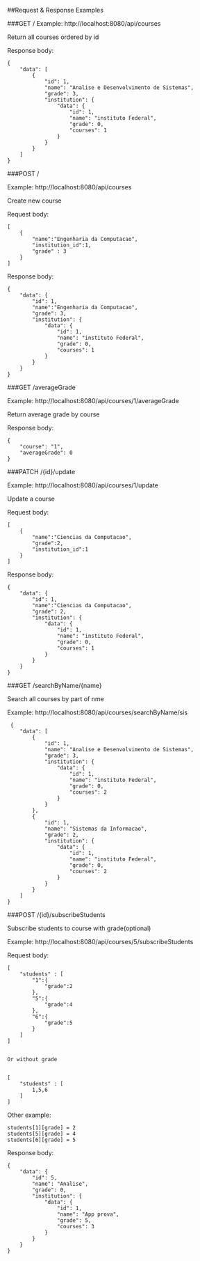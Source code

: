 ##Request & Response Examples

###GET /
Example: http://localhost:8080/api/courses

Return all courses ordered by id

Response body:

    {
        "data": [
            {
                "id": 1,
                "name": "Analise e Desenvolvimento de Sistemas",
                "grade": 3,
                "institution": {
                    "data": {
                        "id": 1,
                        "name": "instituto Federal",
                        "grade": 0,
                        "courses": 1
                    }
                }
            }
        ]
    }


###POST /

Example: http://localhost:8080/api/courses

Create new course

Request body:

    [
        {
            "name":"Engenharia da Computacao",
            "institution_id":1,
            "grade" : 3
        }
    ]
            

Response body:

    {
        "data": {
            "id": 1,
            "name":"Engenharia da Computacao",
            "grade": 3,
            "institution": {
                "data": {
                    "id": 1,
                    "name": "instituto Federal",
                    "grade": 0,
                    "courses": 1
                }
            }
        }
    }


###GET /averageGrade

Example: http://localhost:8080/api/courses/1/averageGrade

Return average grade by course

Response body:

    {
        "course": "1",
        "averageGrade": 0
    }
    
###PATCH /{id}/update

Example: http://localhost:8080/api/courses/1/update

Update a course

Request body:

    [
        {
            "name":"Ciencias da Computacao",
            "grade":2,
            "institution_id":1 
        }
    ]
            

Response body:

    {
        "data": {
            "id": 1,
            "name":"Ciencias da Computacao",
            "grade": 2,
            "institution": {
                "data": {
                    "id": 1,
                    "name": "instituto Federal",
                    "grade": 0,
                    "courses": 1
                }
            }
        }
    }


###GET /searchByName/{name}

Search all courses by part of nme

Example: http://localhost:8080/api/courses/searchByName/sis

     {
        "data": [
            {
                "id": 1,
                "name": "Analise e Desenvolvimento de Sistemas",
                "grade": 3,
                "institution": {
                    "data": {
                        "id": 1,
                        "name": "instituto Federal",
                        "grade": 0,
                        "courses": 2
                    }
                }
            },
            {
                "id": 1,
                "name": "Sistemas da Informacao",
                "grade": 2,
                "institution": {
                    "data": {
                        "id": 1,
                        "name": "instituto Federal",
                        "grade": 0,
                        "courses": 2
                    }
                }
            }
        ]
    }

###POST /{id}/subscribeStudents

Subscribe students to course with grade(optional)

Example: http://localhost:8080/api/courses/5/subscribeStudents
    
    

Request body:

    [
        "students" : [
            "1":{
                "grade":2
            },
            "5":{
                "grade":4
            },
            "6":{
                "grade":5
            }
        ]
    ]


    Or without grade


    [
        "students" : [
            1,5,6
        ]
    ]

Other example:

```
students[1][grade] = 2
students[5][grade] = 4
students[6][grade] = 5
```          
Response body:

    {
        "data": {
            "id": 5,
            "name": "Analise",
            "grade": 0,
            "institution": {
                "data": {
                    "id": 1,
                    "name": "App prova",
                    "grade": 5,
                    "courses": 3
                }
            }
        }
    }
